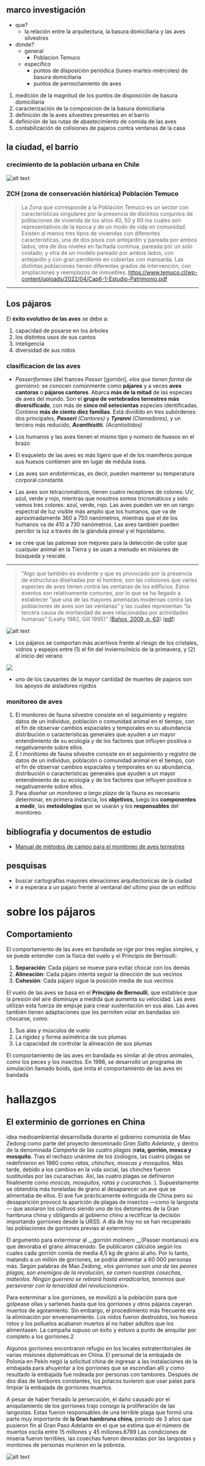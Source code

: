 ## marco investigación
- que?
    - la relación entre la arquitectura, la basura domiciliaria y las aves silvestres
- donde?
    - general
        - Poblacion Temuco
    - específico
        - puntos de disposición periódica (lunes-martes-miércoles) de basura domiciliaria
        - puntos de pernoctamiento de aves

1. medición de la magnitud de los puntos de disposición de basura domiciliaria
2. caracterización de la composicion de la basura domiciliaria
3. definición de la aves silvestres presentes en el barrio
4. definición de las rutas de abastecimiento de comida de las aves
5. contabilización de colisiones de pajaros contra ventanas de la casa


## la ciudad, el barrio 

### crecimiento de la población urbana en Chile
![alt text](image.png)


### **ZCH (zona de conservación histórica) Población Temuco**
>La Zona que corresponde a la Población Temuco es un sector con características singulares por la presencia de distintos conjuntos de poblaciones de vivienda de los años 40, 50 y 60 los cuales son representativos de la época y de un modo de vida en comunidad. Existen al menos tres tipos de viviendas con diferentes características, una de dos pisos con antejardín y pareada por ambos lados; otra de dos niveles en fachada continua, pareada por un solo costado; y otra de un modelo pareado por ambos lados, con antejardín y con gran pendiente en cubiertas con mansarda. Las distintas poblaciones tienen diferentes grados de
intervención, con ampliaciones y reemplazos de inmuebles.
https://www.temuco.cl/wp-content/uploads/2022/04/Cap6-1-Estudio-Patrimonio.pdf


---

## Los pájaros

El **éxito evolutivo de las aves** se debe a:

1. capacidad de posarse en los árboles
2. los distintos usos de sus cantos
3. inteligencia
4. diversidad de sus nidos

### clasificacion de las aves
- *Passeriformes* (del frances *Passer* [gorrión], *«los que tienen forma de gorrión»*): se conocen comúnmente como **pájaros** y a veces **aves cantoras** o **pájaros cantores**. Abarca **más de la mitad** de las especies de aves del mundo. Son el **grupo de vertebrados terrestres más diversificado**, con más de **cinco mil setecientas** especies identificadas. Contiene **más de ciento diez familias**. Está dividido en tres subórdenes: dos principales, _**Passeri** (Cantores)_ y _**Tyranni** (Clamadores)_, y un tercero más reducido, _**Acanthisitti.** (Acantisítidos)_ 

- Los humanos y las aves tienen el mismo tipo y número de huesos en el brazo
- El esqueleto de las aves es más ligero que el de los mamíferos porque sus huesos contienen aire en lugar de médula ósea.
- Las aves son endotérmicas, es decir, pueden mantener su temperatura corporal constante.
-  Las aves son tetracromáticos, tienen cuatro receptores de colores: UV, azul, verde y rojo, mientras que nosotros somos tricromáticos y solo vemos tres colores: azul, verde, rojo. Las aves pueden ver en un rango espectral de luz visible más amplio que los humanos, que va de aproximadamente 360 a 750 nanómetros, mientras que el de los humanos va de 410 a 730 nanómetros. Las aves también pueden percibir la luz a través de la glándula pineal y el hipotálamo.
-  se cree que las palomas son mejores para la detección de color que cualquier animal en la Tierra y se usan a menudo en misiones de búsqueda y rescate.

---

> "Algo que también es evidente y que es provocado por la presencia de estructuras diseñadas por el hombre, son las colisiones que varias especies de aves tienen contra las ventanas de los edificios. Estos eventos son relativamente comunes, por lo que se ha llegado a establecer “que una de las mayores amenazas modernas contra las poblaciones de aves son las ventanas” y las cuales representan “la tercera causa de mortandad de aves relacionadas por actividades humanas” (Leahy 1982, Gill 1995)" ([Baños, 2009, p. 63](zotero://select/library/items/GTW6Z6A5)) ([pdf](zotero://open-pdf/library/items/5UY84NZ3?page=3))


![alt text](image-1.png)
- Los pájaros se comportan más acertivos frente al riesgo de los cristales, vidrios y espejos entre (1) el fin del invierno/inicio de la primavera, y (2) al inicio del verano

![](https://blog.structuralia.com/hubfs/Imported_Blog_Media/AISLADOR-CAMPANA-5.jpg)
- uno de los causantes de la mayor cantidad de muertes de pajaros son los apoyos de aisladores rigidos

### monitoreo de aves

1. El monitoreo de fauna silvestre consiste en el seguimiento y registro datos de un individuo, población o comunidad animal en el tiempo, con
el fin de observar cambios espaciales y temporales en su abundancia distribución o características generales que ayuden a un mayor
entendimiento de su ecología y de los factores que influyen positiva o negativamente sobre ellos.
2. E l monitoreo de fauna silvestre consiste en el seguimiento y registro de datos de un individuo, población o comunidad animal en el tiempo, con el fin de observar cambios espaciales y temporales en su abundancia, distribución o características generales que ayuden a un mayor
entendimiento de su ecología y de los factores que influyen positiva o negativamente sobre ellos.
3. Para _diseñar un monitoreo a largo plazo_ de la fauna es necesario determinar, en primera instancia, los **objetivos**, luego los **componentes a medir**, las **metodologías** que se usarán y los **responsables** del monitoreo.

 



## bibliografia y documentos de estudio
- [Manual de métodos de campo para el monitoreo de
aves terrestres](https://www.avesdecostarica.org/uploads/7/0/1/0/70104897/manual_de_metodos.pdf)




## pesquisas
- buscar cartografias mayores elevaciones arquitectonicas de la ciudad
- ir a esperara a un pajaro frente al ventanal del ultimo piso de un edificio


# sobre los pájaros
## Comportamiento

El comportamiento de las aves en bandada se rige por tres reglas simples, y se puede entender con la física del vuelo y el Principio de Bernoulli: 

1. __Separación__: Cada pájaro se mueve para evitar chocar con los demás
2. __Alineación__: Cada pájaro intenta seguir la dirección de sus vecinos
3. __Cohesión__: Cada pájaro sigue la posición media de sus vecinos

El vuelo de las aves se basa en el __Principio de Bernoulli__, que establece que la presión del aire disminuye a medida que aumenta su velocidad. Las aves utilizan esta fuerza de empuje para crear sustentación en sus alas. 
Las aves también tienen adaptaciones que les permiten volar en bandadas sin chocarse, como: 

1. Sus alas y músculos de vuelo
2. La rigidez y forma asimétrica de sus plumas
3. La capacidad de controlar la alineación de sus plumas 

El comportamiento de las aves en bandada es similar al de otros animales, como los peces y los insectos. En 1986, se desarrolló un programa de simulación llamado boids, que imita el comportamiento de las aves en bandada


# hallazgos

## El exterminio de gorriones en China

idea medioambiental desarrollada durante el gobierno comunista de Mao Zedong como parte del proyecto denominado _Gran Salto Adelante_, y dentro de la denominada _Campaña de las cuatro plagas_ (__rata, gorrión, mosca y mosquito__. Tras el rechazo unánime de los zoólogos, las cuatro plagas se redefinieron en 1960 como _ratas, chinches, moscas y mosquitos_. Más tarde, debido a los cambios en la vida social, las chinches fueron sustituidas por las cucarachas. Así, las cuatro plagas se definieron finalmente como _moscas, mosquitos, ratas y cucarachas_. ). Supuestamente se obtendría más toneladas de grano al desaparecer un ave que se alimentaba de ellos. El ave fue prácticamente extinguida de China pero su desaparición provocó la aparición de plagas de insectos —como la langosta— que asolaron los cultivos siendo uno de los detonantes de la Gran hambruna china y obligando al gobierno chino a rectificar la decisión importando gorriones desde la URSS. A día de hoy no se han recuperado las poblaciones de gorriones previas al exterminio

El argumento para exterminar al __gorrión molinero __(Passer montanus) era que devoraba el grano almacenado. Se publicaron cálculos según los cuales cada gorrión comía de media 4,5 kg de grano al año. Por lo tanto, matando a un millón de gorriones, se podría alimentar a 60 000 personas más. Según palabras de Mao Zedong, «_los gorriones son una de las peores plagas, son enemigos de la revolución, se comen nuestras cosechas, mátenlos. Ningún guerrero se retirará hasta erradicarlos, tenemos que perseverar con la tenacidad del revolucionario_».

Para exterminar a los gorriones, se movilizó a la población para que golpease ollas y sartenes hasta que los gorriones y otros pájaros cayeran muertos de agotamiento. Sin embargo, el procedimiento más frecuente era la eliminación por envenenamiento. Los nidos fueron destruidos, los huevos rotos y los polluelos acabaron muertos al no haber adultos que los alimentasen. La campaña supuso un éxito y estuvo a punto de aniquilar por completo a los gorriones.2​

Algunos gorriones encontraron refugio en los locales extraterritoriales de varias misiones diplomáticas en China. El personal de la embajada de Polonia en Pekín negó la solicitud china de ingresar a las instalaciones de la embajada para ahuyentar a los gorriones que se escondían allí y como resultado la embajada fue rodeada por personas con tambores. Después de dos días de tambores constantes, los polacos tuvieron que usar palas para limpiar la embajada de gorriones muertos​. 

A pesar de haber frenado la persecución, el daño causado por el aniquilamiento de los gorriones trajo consigo la proliferación de las langostas. Estas fueron responsables de una terrible plaga que formó una parte muy importante de __la Gran hambruna china__, periodo de 3 años que pusieron fin al Gran Paso Adelante en el que se estima que el número de muertos oscila entre 15 millones y 45 millones.6​7​8​9​ Las condiciones de miseria fueron terribles, las cosechas fueron devoradas por las langostas y montones de personas murieron en la pobreza. 

![alt text](Kill_bird_and_insect.jpg)


